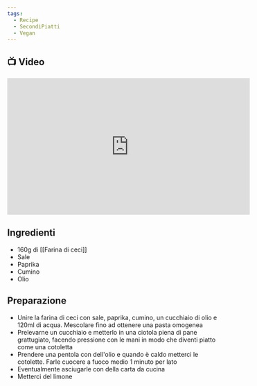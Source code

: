 ```yaml
---
tags:
  - Recipe
  - SecondiPiatti
  - Vegan
---
```



## 📺 Video

<div class="iframe-container">
  <iframe width="560" height="315" src="https://www.youtube.com/embed/20g98R1a_OQ" title="YouTube video player" frameborder="0" allow="accelerometer; autoplay; clipboard-write; encrypted-media; gyroscope; picture-in-picture" allowfullscreen></iframe>
</div>

## Ingredienti
* 160g di [[Farina di ceci]]
* Sale
* Paprika
* Cumino
* Olio

## Preparazione
* Unire la farina di ceci con sale, paprika, cumino, un cucchiaio di olio e 120ml di acqua. Mescolare fino ad ottenere una pasta omogenea
* Prelevarne un cucchiaio e metterlo in una ciotola piena di pane grattugiato, facendo pressione con le mani in modo che diventi piatto come una cotoletta 
* Prendere una pentola con dell'olio e quando è caldo metterci le cotolette. Farle cuocere a fuoco medio 1 minuto per lato
* Eventualmente asciugarle con della carta da cucina
* Metterci del limone